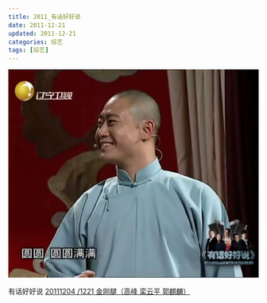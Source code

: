 ```yaml
---
title: 2011_有话好好说
date: 2011-12-21
updated: 2011-12-21
categories: 综艺
tags: [综艺]
---
```


![](https://raw.githubusercontent.com/rhenginium/image/main/qq_pic_merged_1616661448141.jpg)

有话好好说 [20111204 /1221 金刚腿（高峰 栾云平 郭麒麟）](https://www.bilibili.com/video/BV12t411H7jM?p=9)